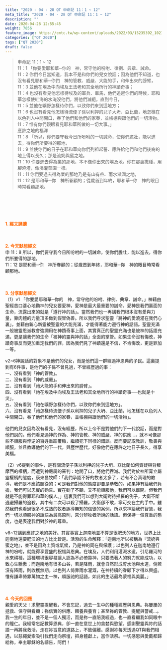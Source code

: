 ```yaml
---
title: "2020 - 04 - 28 QT 申命記 11：1 ~ 12"
meta_title: "2020 - 04 - 28 QT 申命記 11：1 ~ 12"
description: ""
date: 2020-04-28 12:55:45
weight: 7856
feature_image: https://cmtc.tw/wp-content/uploads/2022/03/15235392_10211799862337740_180693556567566654_o-1.webp
categories: ["QT 2020"]
tags: ["QT 2020"]
draft: false
---
```


<blockquote>申命記 11：1 ~ 12<br />
11：1 「你要愛耶和華─你的　神，常守他的吩咐、律例、典章、誡命。<br />
11：2 你們今日當知道，我本不是和你們的兒女說話；因為他們不知道，也沒有看見耶和華─你們　神的管教、威嚴、大能的手，和伸出來的膀臂，<br />
11：3 並他在埃及中向埃及王法老和其全地所行的神蹟奇事；<br />
11：4 也沒有看見他怎樣待埃及的軍兵、車馬，他們追趕你們的時候，耶和華怎樣使紅海的水淹沒他們，將他們滅絕，直到今日，<br />
11：5 並他在曠野怎樣待你們，以致你們來到這地方；<br />
11：6 也沒有看見他怎樣待流便子孫以利押的兒子大坍、亞比蘭，地怎樣在以色列人中間開口，吞了他們和他們的家眷，並帳棚與跟他們的一切活物。<br />
11：7 惟有你們親眼看見耶和華所做的一切大事。」<br />
應許之地的福澤<br />
11：8 「所以，你們要守我今日所吩咐的一切誡命，使你們膽壯，能以進去，得你們所要得的那地，<br />
11：9 並使你們的日子在耶和華向你們列祖起誓、應許給他們和他們後裔的地上得以長久；那是流奶與蜜之地。<br />
11：10 你要進去得為業的那地，本不像你出來的埃及地。你在那裏撒種，用腳澆灌，像澆灌菜園一樣。<br />
11：11 你們要過去得為業的那地乃是有山有谷、雨水滋潤之地，<br />
11：12 是耶和華─你　神所眷顧的；從歲首到年終，耶和華─你　神的眼目時常看顧那地。</blockquote><br />
&nbsp;<br />
<br />
&nbsp;<br />
<br />
<span style="color: #ff6600;"><strong>1. </strong><strong>經文誦讀</strong></span><br />
<br />
<span style="color: #ff6600;"><strong> </strong></span><br />
<br />
<span style="color: #ff6600;"><strong>2. 今天默想</strong><strong>經文<br />
</strong></span>申 11：8 所以，你們要守我今日所吩咐的一切誡命，使你們膽壯，能以進去，得你們所要得的那地。<br />
11：12 是耶和華─你　神所眷顧的；從歲首到年終，耶和華─你　神的眼目時常看顧那地。<br />
<br />
&nbsp;<br />
<br />
<span style="color: #ff6600;"><strong>3. 分享默想經文<br />
</strong></span>（1）v1 「你要愛耶和華─你的　神，常守他的吩咐、律例、典章、誡命。」神藉由聖經苦口婆心地勸神的兒女要愛神，愛神是最大最重要的誡命。愛神是我們裏面的生命，流露出來的就是「遵行神的話」。當然我們也一再講我們根本沒有愛與力量，靠肉體的力量頂多做到假冒偽善。所以我們呼求聖靈「將神的愛澆灌在我們心裏」，並藉由新心新靈被聖靈的大能充滿，才能得著能力遵行神的話語。聖靈充滿一般被靈恩派教會強調用在神蹟奇事上面，其實真正的聖靈充滿也是被神的話語充滿，更是讓我們的生命「被神的靈與神的話」全面的掌管。如果生命沒有悔改，神蹟奇事反而更加重定我們的罪，因為我們見了神蹟還是不信，不肯悔改，更是罪加一等。<br />
<br />
v2~6神說話的對象不是他們的兒女，而是他們這一群經過神恩典的子民。這裏提到有6件事，是他們的子孫不曾見過，不曾經歷過的事：<br />
一、沒有看到「神的管教」。<br />
二、沒有看到「神的威嚴」。<br />
三、沒有看到「祂大能的手和伸出來的膀臂」。<br />
四、沒有看到「祂在埃及中向埃及王法老和其全地所行的神蹟奇事──也就是十災」。<br />
五、沒有看到「祂在曠野怎樣待你們，以致你們來到這地方」。<br />
六、沒有看見「祂怎樣待流便子孫以利押的兒子大坍、亞比蘭，地怎樣在以色列人中間開口，吞了他們和他們的家眷，並帳棚與跟他們的一切活物」。<br />
<br />
他們的兒女因為沒有看見，沒有經歷，所以上帝不是對他們的下一代說話，而是對他們說的。他們看見過神的作為、神的管教、神的威嚴、神的供應…，就不可像那些不順服與悖逆的百姓重蹈覆轍，繼續犯下同樣的錯誤。反而要記取教訓，敬畏與順服，並且教導他們的下一代，與歷世歷代，好像他們在應許之地日子長久，得享美福。<br />
<br />
（2）v6提到的事件，是有關流便子孫以利押的兒子大坍、亞比蘭如何質疑與背叛摩西的權柄，而遭到神嚴厲的審判：地開了口，將他們吞滅。我們對於神所膏立屬靈權柄的態度，康來昌牧師：「我們承認不好的牧者太多了，若有不合真理的教導，我們是不應該聽從的；可是我們對他的態度卻要是恭敬的。如果神有給我們負擔，我們可以忠實的勸告。實在勸了不聽，又不能順服他，我們可以離開。但我們就是不能得罪耶和華的僕人。」這裏我們可以想到大衛對待掃羅的例子，大衛不斷逃避掃羅的追殺，其中有二次可以殺了掃羅，大衛卻不敢，寧可交在主的手中。雖然我們也看過很多不成熟的牧者誤導無知的信徒的案例，所以求神給我們智慧，我們一切以順服神的話語為最高原則，來分辨牧者所說的話語。但保持一個尊重的態度，也是表達我們對於神的尊重。<br />
<br />
v8~12講到應許之地的美好。其實事實上迦南地並不算是很肥沃的地方，世界上比迦南地還要肥沃的地方比比皆是。活潑的生命解釋：「迦南地所以被稱為『流奶與蜜之地』，並不是因為土質或氣候，乃是神的同在與保護；以色列人在迦南地遵行神的吩咐，就能得享豐盛的祝福與恩典。在埃及，人們利用灌溉水道，引尼羅河的水來耕種，這種環境很容易讓人認為不必倚靠神，只要憑著人的努力就能成功，以致心生驕傲；而迦南地有很多山谷，若是降雨，就會自然形成貯水池與水道，倘若沒有降雨，則收穫無期。以色列人倚靠雨水灌溉，在神持續的眷顧下才得以興盛。惟有謙卑倚靠萬物之主—神，順服祂的話語，如此的生活最為蒙福與美麗。」<br />
<br />
<span style="color: #ff6600;"><strong> </strong></span><br />
<br />
<span style="color: #ff6600;"><strong>4. 今天的回應<br />
</strong></span>親愛的天父！求聖靈提醒我，不會忘記，過去一生中的種種經歷與恩典。祢屢屢的拯救、保守與看顧；祢信實的供應、餵養與養育；甚至祢的管教、提醒與警戒…。我一生的年日，並不是一個人獨活，而是祢一直陪我經過，也一直看顧我如同眼中的瞳仁。我經常忘記數算恩典，卻一直在意世上的貪婪與慾望。感謝聖靈與祢的話語一再將我救活，走在祢旨意的道路上，不致偏離。感謝祢每天透過QT與我們相遇，以慈繩愛索吸引我們走向祭壇，把身體獻上，當作活祭。一切感恩與愛戴都歸給祢，奉主耶穌的名禱告，阿們！<br />
<br />
&nbsp;
        